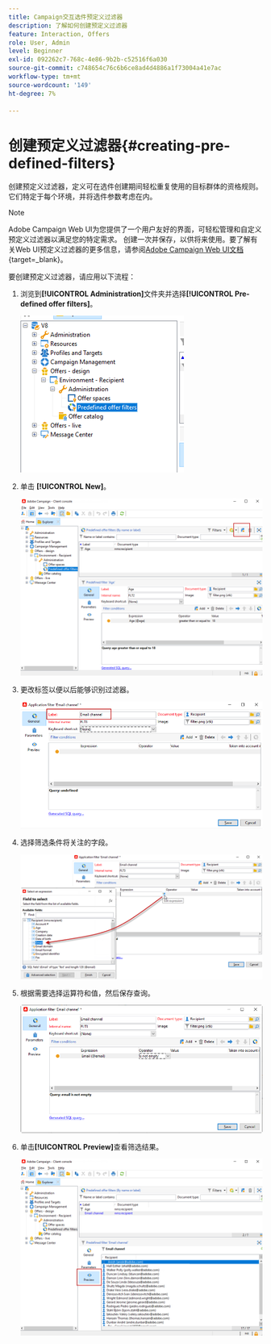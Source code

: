 ```yaml
---
title: Campaign交互选件预定义过滤器
description: 了解如何创建预定义过滤器
feature: Interaction, Offers
role: User, Admin
level: Beginner
exl-id: 092262c7-768c-4e86-9b2b-c52516f6a030
source-git-commit: c748654c76c6b6ce8ad4d4886a1f73004a41e7ac
workflow-type: tm+mt
source-wordcount: '149'
ht-degree: 7%

---
```


# 创建预定义过滤器{#creating-pre-defined-filters}

创建预定义过滤器，定义可在选件创建期间轻松重复使用的目标群体的资格规则。 它们特定于每个环境，并将选件参数考虑在内。

>[!NOTE]
>
>Adobe Campaign Web UI为您提供了一个用户友好的界面，可轻松管理和自定义预定义过滤器以满足您的特定需求。 创建一次并保存，以供将来使用。要了解有关Web UI预定义过滤器的更多信息，请参阅[Adobe Campaign Web UI文档](https://experienceleague.adobe.com/en/docs/campaign-web/v8/start/predefined-filters){target=_blank}。


要创建预定义过滤器，请应用以下流程：

1. 浏览到&#x200B;**[!UICONTROL Administration]**&#x200B;文件夹并选择&#x200B;**[!UICONTROL Pre-defined offer filters]**。

   ![](assets/offer_filter_create_005.png)

1. 单击 **[!UICONTROL New]**。

   ![](assets/offer_filter_create_001.png)

1. 更改标签以便以后能够识别过滤器。

   ![](assets/offer_filter_create_002.png)

1. 选择筛选条件将关注的字段。

   ![](assets/offer_filter_create_003.png)

1. 根据需要选择运算符和值，然后保存查询。

   ![](assets/offer_filter_create_004.png)

1. 单击&#x200B;**[!UICONTROL Preview]**&#x200B;查看筛选结果。

   ![](assets/offer_filter_create_006.png)
